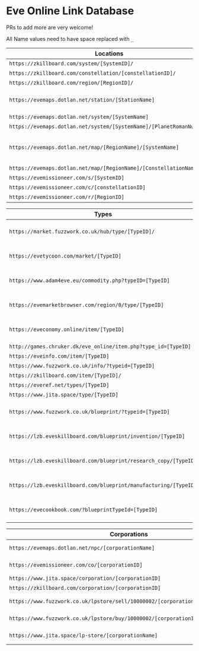 # Eve Online Link Database

PRs to add more are very welcome!

All Name values need to have space replaced with `_`

| Locations | Example | Notes |
| --- | --- | --- |
| `https://zkillboard.com/system/[SystemID]/`  | https://zkillboard.com/system/30003392/ |
| `https://zkillboard.com/constellation/[constellationID]/` | https://zkillboard.com/constellation/20000001/
| `https://zkillboard.com/region/[RegionID]/` | https://zkillboard.com/region/10000042/
| `https://evemaps.dotlan.net/station/[StationName]` | https://evemaps.dotlan.net/station/Eygfe_VII_-_Moon_19_-_Minmatar_Mining_Corporation_Refinery
| `https://evemaps.dotlan.net/system/[SystemName]` | https://evemaps.dotlan.net/system/Eygfe
| `https://evemaps.dotlan.net/system/[SystemName]/[PlanetRomanNumber]` | https://evemaps.dotlan.net/system/Eygfe/III
| `https://evemaps.dotlan.net/map/[RegionName]/[SystemName]` | https://evemaps.dotlan.net/map/Metropolis/Eygfe | System on region map |
| `https://evemaps.dotlan.net/map/[RegionName]/[ConstellationName]` | https://evemaps.dotlan.net/map/Metropolis/Ankard
| `https://evemissioneer.com/s/[SystemID]` | https://evemissioneer.com/s/30003392 |
| `https://evemissioneer.com/c/[constellationID]` | https://evemissioneer.com/c/20000001
| `https://evemissioneer.com/r/[RegionID]` | https://evemissioneer.com/r/10000042


| Types  | Example | Notes |
| --- | --- | --- |
| `https://market.fuzzwork.co.uk/hub/type/[TypeID]/` | https://market.fuzzwork.co.uk/hub/type/10679/ | Must be on the market |
| `https://evetycoon.com/market/[TypeID]` | https://evetycoon.com/market/10679 | Must be on the market |
| `https://www.adam4eve.eu/commodity.php?typeID=[TypeID]` | https://www.adam4eve.eu/commodity.php?typeID=10679 | Must be on the market |
| `https://evemarketbrowser.com/region/0/type/[TypeID]` | https://evemarketbrowser.com/region/0/type/10679 | Must be on the market |
| `https://eveconomy.online/item/[TypeID]` | https://eveconomy.online/item/10679 | Must be on the market |
| `http://games.chruker.dk/eve_online/item.php?type_id=[TypeID]` | http://games.chruker.dk/eve_online/item.php?type_id=10679
| `https://eveinfo.com/item/[TypeID]` | https://eveinfo.com/item/10679
| `https://www.fuzzwork.co.uk/info/?typeid=[TypeID]` | https://www.fuzzwork.co.uk/info/?typeid=10679
| `https://zkillboard.com/item/[TypeID]/` | https://zkillboard.com/item/10679/
| `https://everef.net/types/[TypeID]` | https://everef.net/types/10679
| `https://www.jita.space/type/[TypeID]` | https://www.jita.space/type/10679
| `https://www.fuzzwork.co.uk/blueprint/?typeid=[TypeID]` | https://www.fuzzwork.co.uk/blueprint/?typeid=10679 | Must be a blueprint
| `https://lzb.eveskillboard.com/blueprint/invention/[TypeID]` | https://lzb.eveskillboard.com/blueprint/invention/10679 | Must be a blueprint
| `https://lzb.eveskillboard.com/blueprint/research_copy/[TypeID]` | https://lzb.eveskillboard.com/blueprint/research_copy/10679 | Must be a blueprint
| `https://lzb.eveskillboard.com/blueprint/manufacturing/[TypeID]` | https://lzb.eveskillboard.com/blueprint/manufacturing/10679 | Must be a blueprint
| `https://evecookbook.com/?blueprintTypeId=[TypeID]` | https://evecookbook.com/?blueprintTypeId=10679 | Must be a blueprint

| Corporations | Example | Notes |
| --- | --- | --- |
| `https://evemaps.dotlan.net/npc/[corporationName]` | https://evemaps.dotlan.net/npc/Minmatar_Mining_Corporation |  	Only NPC Corporations
| `https://evemissioneer.com/co/[corporationID]` | https://evemissioneer.com/co/1000055 | Only NPC Corporations
| `https://www.jita.space/corporation/[corporationID]` | https://www.jita.space/corporation/1000055
| `https://zkillboard.com/corporation/[corporationID]` | https://zkillboard.com/corporation/1000055
| `https://www.fuzzwork.co.uk/lpstore/sell/10000002/[corporationID]/withblueprints` | https://www.fuzzwork.co.uk/lpstore/sell/10000002/1000055/withblueprints | Only NPC Corporations |
| `https://www.fuzzwork.co.uk/lpstore/buy/10000002/[corporationID]/withblueprints` | https://www.fuzzwork.co.uk/lpstore/buy/10000002/1000055/withblueprints | Only NPC Corporations |
| `https://www.jita.space/lp-store/[corporationName]` | https://www.jita.space/lp-store/Minmatar_Mining_Corporation | Only NPC Corporations | 


